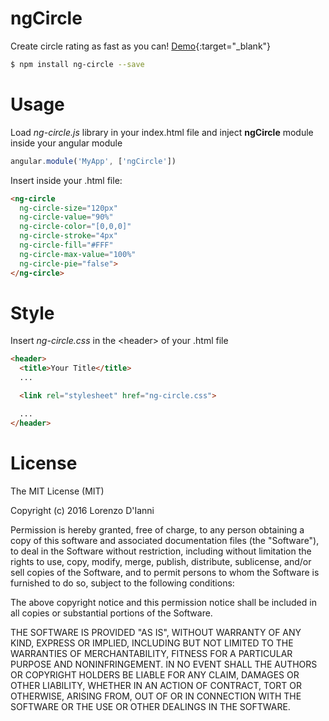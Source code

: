 # ngCircle

Create circle rating as fast as you can! [Demo](http://codepen.io/lorenzodianni/full/ZQmKQb/){:target="_blank"}

```sh
$ npm install ng-circle --save
```

# Usage
Load *ng-circle.js* library in your index.html file and inject **ngCircle** module inside your angular module
```javascript
angular.module('MyApp', ['ngCircle'])
```

Insert inside your .html file:
```html
<ng-circle
  ng-circle-size="120px"
  ng-circle-value="90%"
  ng-circle-color="[0,0,0]"
  ng-circle-stroke="4px"
  ng-circle-fill="#FFF"
  ng-circle-max-value="100%"
  ng-circle-pie="false">
</ng-circle>
```

# Style
Insert *ng-circle.css* in the &lt;header&gt; of your .html file
```html
<header>
  <title>Your Title</title>
  ...

  <link rel="stylesheet" href="ng-circle.css">

  ...
</header>
```

# License
The MIT License (MIT)

Copyright (c) 2016 Lorenzo D'Ianni

Permission is hereby granted, free of charge, to any person obtaining a copy
of this software and associated documentation files (the "Software"), to deal
in the Software without restriction, including without limitation the rights
to use, copy, modify, merge, publish, distribute, sublicense, and/or sell
copies of the Software, and to permit persons to whom the Software is
furnished to do so, subject to the following conditions:

The above copyright notice and this permission notice shall be included in all
copies or substantial portions of the Software.

THE SOFTWARE IS PROVIDED "AS IS", WITHOUT WARRANTY OF ANY KIND, EXPRESS OR
IMPLIED, INCLUDING BUT NOT LIMITED TO THE WARRANTIES OF MERCHANTABILITY,
FITNESS FOR A PARTICULAR PURPOSE AND NONINFRINGEMENT. IN NO EVENT SHALL THE
AUTHORS OR COPYRIGHT HOLDERS BE LIABLE FOR ANY CLAIM, DAMAGES OR OTHER
LIABILITY, WHETHER IN AN ACTION OF CONTRACT, TORT OR OTHERWISE, ARISING FROM,
OUT OF OR IN CONNECTION WITH THE SOFTWARE OR THE USE OR OTHER DEALINGS IN THE
SOFTWARE.
